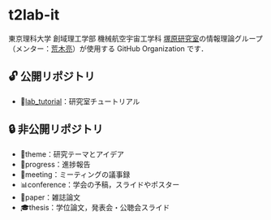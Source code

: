 # t2lab-it

東京理科大学 創域理工学部 機械航空宇宙工学科 [塚原研究室](https://www.rs.tus.ac.jp/~t2lab/index-j.html)の情報理論グループ（メンター：[荒木亮](https://ryo-araki.github.io/)）が使用する GitHub Organization です．

## 🔓 公開リポジトリ

- 🐣[lab_tutorial](https://github.com/t2lab-it/lab_tutorial)：研究室チュートリアル

## 🔒 非公開リポジトリ

- 🧠theme：研究テーマとアイデア
- 📝progress：進捗報告
- 📅meeting：ミーティングの議事録
- 📊conference：学会の予稿，スライドやポスター
- 📃paper：雑誌論文
- 🎓thesis：学位論文，発表会・公聴会スライド
